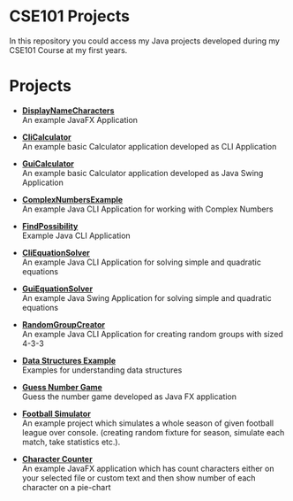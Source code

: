 # CSE101 Projects
In this repository you could access my Java projects developed during my CSE101 Course at my first years.

# Projects
* **[DisplayNameCharacters](./simple-examples/src/main/java/com/maemresen/hobbyprojects/DisplayNameCharacters.java)** \
An example JavaFX Application

* **[CliCalculator](./simple-examples/src/main/java/com/maemresen/hobbyprojects/CliCalculator.java)** \
An example basic Calculator application developed as CLI Application

* **[GuiCalculator](./simple-examples/src/main/java/com/maemresen/hobbyprojects/GuiCalculator.java)** \
An example basic Calculator application developed as Java Swing Application

* **[ComplexNumbersExample](./simple-examples/src/main/java/com/maemresen/hobbyprojects/ComplexNumbersExample.java)** \
An example Java CLI Application for working with Complex Numbers

* **[FindPossibility](./simple-examples/src/main/java/com/maemresen/hobbyprojects/FindPossibility.java)** \
Example Java CLI Application

* **[CliEquationSolver](./simple-examples/src/main/java/com/maemresen/hobbyprojects/CliEquationSolver.java)** \
An example Java CLI Application for solving simple and quadratic equations

* **[GuiEquationSolver](./simple-examples/src/main/java/com/maemresen/hobbyprojects/GuiEquationSolver.java)** \
An example Java Swing Application for solving simple and quadratic equations

* **[RandomGroupCreator](./simple-examples/src/main/java/com/maemresen/hobbyprojects/RandomGroupCreator.java)** \
An example Java CLI Application for creating random groups with sized 4-3-3

* **[Data Structures Example](./simple-examples/src/main/java/com/maemresen/hobbyprojects/data/structures/examples)** \
Examples for understanding data structures

* **[Guess Number Game](./guess-the-number-game)** \
Guess the number game developed as Java FX application

* **[Football Simulator](./football-simulator)** \
An example project which simulates a whole season of given football league over console.
(creating random fixture for season, simulate each match, take statistics etc.).

* **[Character Counter](./character-counter)** \
An example JavaFX application which has count characters either on your selected file or custom text and then show number of each character on a pie-chart
